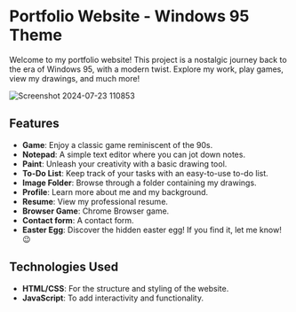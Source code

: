 # Portfolio Website - Windows 95 Theme

Welcome to my portfolio website! This project is a nostalgic journey back to the era of Windows 95, with a modern twist. Explore my work, play games, view my drawings, and much more!

![Screenshot 2024-07-23 110853](https://github.com/user-attachments/assets/8f4cfed0-919a-4fa5-b9ab-a2cca5cb4a16)

## Features

- **Game**: Enjoy a classic game reminiscent of the 90s.
- **Notepad**: A simple text editor where you can jot down notes.
- **Paint**: Unleash your creativity with a basic drawing tool.
- **To-Do List**: Keep track of your tasks with an easy-to-use to-do list.
- **Image Folder**: Browse through a folder containing my drawings.
- **Profile**: Learn more about me and my background.
- **Resume**: View my professional resume.
- **Browser Game**: Chrome Browser game.
- **Contact form**: A contact form.
- **Easter Egg**: Discover the hidden easter egg! If you find it, let me know! 😉

## Technologies Used

- **HTML/CSS**: For the structure and styling of the website.
- **JavaScript**: To add interactivity and functionality.
